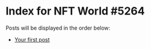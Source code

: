 # Index for NFT World #5264
Posts will be displayed in the order below:

- [Your first post](./001-first.md)

